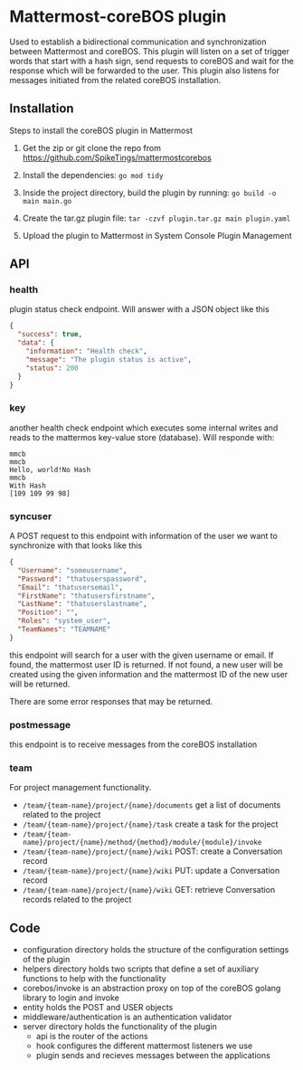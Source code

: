 # Mattermost-coreBOS plugin

Used to establish a bidirectional communication and synchronization between Mattermost and coreBOS. This plugin will listen on a set of trigger words that start with a hash sign, send requests to coreBOS and wait for the response which will be forwarded to the user. This plugin also listens for messages initiated from the related coreBOS installation.

## Installation

Steps to install the coreBOS plugin in Mattermost

1. Get the zip or git clone the repo from https://github.com/SpikeTings/mattermostcorebos

2. Install the dependencies: `go mod tidy`

3. Inside the project directory, build the plugin by running: `go build -o main main.go`

4. Create the tar.gz plugin file: `tar -czvf plugin.tar.gz main plugin.yaml`

5. Upload the plugin to Mattermost in System Console Plugin Management

## API

### health

plugin status check endpoint. Will answer with a JSON object like this

```json
{
  "success": true,
  "data": {
    "information": "Health check",
    "message": "The plugin status is active",
    "status": 200
  }
}
```

### key

another health check endpoint which executes some internal writes and reads to the mattermos key-value store (database). Will responde with:

```text
mmcb
mmcb
Hello, world!No Hash 
mmcb
With Hash
[109 109 99 98]
```

### syncuser

A POST request to this endpoint with information of the user we want to synchronize with that looks like this

```json
{
  "Username": "someusername",
  "Password": "thatuserspassword",
  "Email": "thatusersemail",
  "FirstName": "thatusersfirstname",
  "LastName": "thatuserslastname",
  "Position": "",
  "Roles": "system_user",
  "TeamNames": "TEAMNAME"
}
```

this endpoint will search for a user with the given username or email. If found, the mattermost user ID is returned. If not found, a new user will be created using the given information and the mattermost ID of the new user will be returned.

There are some error responses that may be returned.

### postmessage

this endpoint is to receive messages from the coreBOS installation

### team

For project management functionality.

- `/team/{team-name}/project/{name}/documents` get a list of documents related to the project
- `/team/{team-name}/project/{name}/task` create a task for the project
- `/team/{team-name}/project/{name}/method/{method}/module/{module}/invoke`
- `/team/{team-name}/project/{name}/wiki` POST: create a Conversation record
- `/team/{team-name}/project/{name}/wiki` PUT: update a Conversation record
- `/team/{team-name}/project/{name}/wiki` GET: retrieve Conversation records related to the project

## Code

- configuration directory holds the structure of the configuration settings of the plugin
- helpers directory holds two scripts that define a set of auxiliary functions to help with the functionality
- corebos/invoke is an abstraction proxy on top of the coreBOS golang library to login and invoke
- entity holds the POST and USER objects
- middleware/authentication is an authentication validator
- server directory holds the functionality of the plugin
  - api is the router of the actions
  - hook configures the different mattermost listeners we use
  - plugin sends and recieves messages between the applications
